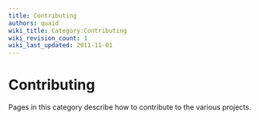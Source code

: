 ```yaml
---
title: Contributing
authors: quaid
wiki_title: Category:Contributing
wiki_revision_count: 1
wiki_last_updated: 2011-11-01
---
```


# Contributing

Pages in this category describe how to contribute to the various projects.

